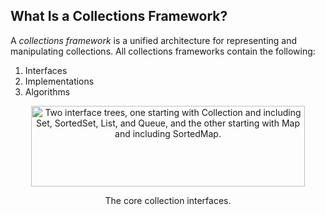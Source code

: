 <html>
  <head>
    <meta name="generator"
    content="HTML Tidy for HTML5 (experimental) for Windows https://github.com/w3c/tidy-html5/tree/c63cc39" />
    <title></title>
  </head>
  <body>
    <h2>What Is a Collections Framework?</h2>
    <p>A 
    <i>collections framework</i> is a unified architecture for representing and manipulating collections. All collections
    frameworks contain the following:</p>
    <ol>
      <li>Interfaces</li>
      <li>Implementations</li>
      <li>Algorithms</li>
    </ol>
    <center>
      <img src="https://docs.oracle.com/javase/tutorial/figures/collections/colls-coreInterfaces.gif" width="438" height="129"
      align="bottom"
      alt="Two interface trees, one starting with Collection and including Set, SortedSet, List, and Queue, and the other starting with Map and including SortedMap." />
      <p class="FigureCaption">The core collection interfaces.</p>
    </center>
  </body>
</html>
